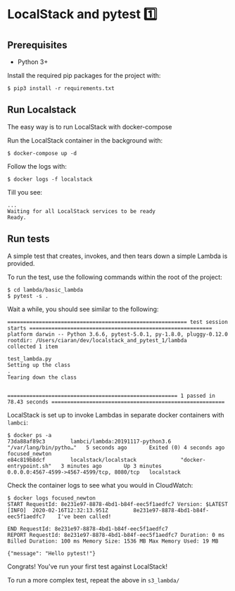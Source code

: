 # LocalStack and pytest 1️⃣

## Prerequisites

* Python 3+

Install the required pip packages for the project with:

    $ pip3 install -r requirements.txt

## Run Localstack

The easy way is to run LocalStack with docker-compose

Run the LocalStack container in the background with:
    
    $ docker-compose up -d

Follow the logs with: 

    $ docker logs -f localstack
    
Till you see:

```
...
Waiting for all LocalStack services to be ready
Ready.
```

## Run tests

A simple test that creates, invokes, and then tears down a simple Lambda is provided.

To run the test, use the following commands within the root of the project:

```
$ cd lambda/basic_lambda
$ pytest -s . 
```

Wait a while, you should see similar to the following:

```
========================================================= test session starts ==========================================================
platform darwin -- Python 3.6.6, pytest-5.0.1, py-1.8.0, pluggy-0.12.0
rootdir: /Users/ciaran/dev/localstack_and_pytest_1/lambda
collected 1 item                                                                                                                                                                               

test_lambda.py 
Setting up the class
.
Tearing down the class


====================================================== 1 passed in 78.43 seconds =======================================================
```

LocalStack is set up to invoke Lambdas in separate docker containers with `lambci`:

```
$ docker ps -a
73da88af89c3        lambci/lambda:20191117-python3.6   "/var/lang/bin/pytho…"   5 seconds ago       Exited (0) 4 seconds ago                                                focused_newton
e84c819b8dcf        localstack/localstack              "docker-entrypoint.sh"   3 minutes ago       Up 3 minutes               0.0.0.0:4567-4599->4567-4599/tcp, 8080/tcp   localstack
```

Check the container logs to see what you would in CloudWatch:
```
$ docker logs focused_newton
START RequestId: 8e231e97-8878-4bd1-b84f-eec5f1aedfc7 Version: $LATEST
[INFO]  2020-02-16T12:32:13.951Z        8e231e97-8878-4bd1-b84f-eec5f1aedfc7    I've been called!

END RequestId: 8e231e97-8878-4bd1-b84f-eec5f1aedfc7
REPORT RequestId: 8e231e97-8878-4bd1-b84f-eec5f1aedfc7 Duration: 0 ms Billed Duration: 100 ms Memory Size: 1536 MB Max Memory Used: 19 MB

{"message": "Hello pytest!"}
```

Congrats! You've run your first test against LocalStack!

To run a more complex test, repeat the above in `s3_lambda/`